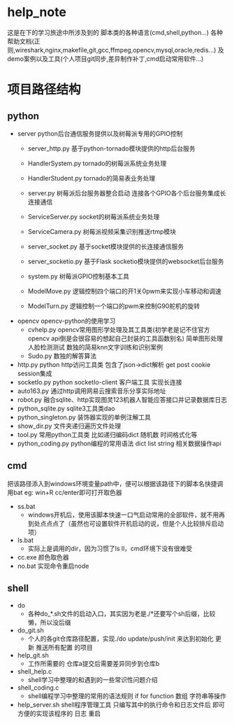 # help_note
这是在下的学习旅途中所涉及到的 脚本类的各种语言(cmd,shell,python...) 各种帮助文档(正则,wireshark,nginx,makefile,git,gcc,ffmpeg,opencv,mysql,oracle,redis...) 及demo案例以及工具(个人项目git同步,差异制作补丁,cmd启动常用软件...)

# 项目路径结构
    
## python
* server
python后台通信服务提供以及树莓派专用的GPIO控制
    * server_http.py    基于python-tornado模块提供的http后台服务
    * HandlerSystem.py  tornado的树莓派系统业务处理
    * HandlerStudent.py tornado的简易表业务处理

    * server.py 树莓派后台服务器整合启动 连接各个GPIO各个后台服务集成长连接通信

    * ServiceServer.py  socket的树莓派系统业务处理
    * ServiceCamera.py  树莓派视频采集识别推送rtmp模块

    * server_socket.py 基于socket模块提供的长连接通信服务
    * server_socketio.py 基于Flask socketio模块提供的websocket后台服务

    * system.py    树莓派GPIO控制基本工具
    * ModelMove.py 逻辑控制四个端口的开1关0pwm来实现小车移动和调速
    * ModelTurn.py 逻辑控制一个端口的pwm来控制G90舵机的旋转
* opencv
opencv-python的使用学习
    * cvhelp.py  opencv常用图形学处理及其工具类(初学老是记不住官方opencv api倒是会很容易的想起自己封装的工具函数别名) 简单图形处理 人脸检测测试 数独的简易knn文字训练和识别案例
    * Sudo.py    数独的解答算法
* http.py   python http访问工具类 包含了json->dict解析 get post cookie session集成
* socketIo.py   python socketIo-client 客户端工具 实现长连接
* auto163.py    通过http调用网易云搜索音乐分享实际地址
* robot.py  融合sqlite、http实现图灵123机器人智能应答接口并记录数据库日志
* python_sqlite.py  sqlite3工具类dao
* python_singleton.py   装饰器实现的单例注解工具
* show_dir.py   文件夹递归遍历文件处理
* tool.py   常用python工具类 比如递归编码dict 随机数 时间格式化等
* python_coding.py  python编程的常用语法 dict list string 相关数据操作api
## cmd
把该路径添入到windows环境变量path中，便可以根据该路径下的脚本名快捷调用bat eg: win+R cc/enter即可打开取色器
* ss.bat
    * windows开机后，使用该脚本快速一口气启动常用的全部软件，就不用再到处点点点了（虽然也可设置软件开机启动的说，但是个人比较排斥启动项）
* ls.bat
    * 实际上是调用的dir，因为习惯了ls ll，cmd环境下没有很难受
* cc.exe 颜色取色器
* no.bat 实现命令重启node
## shell
* do
    * 各种do_*.sh文件的启动入口，其实因为老是./*还要写个sh后缀，比较懒，所以没后缀
* do_git.sh
    * 个人的各git仓库路径配置，实现./do update/push/init 来达到初始化 更新 推送所有配置    的项目
* help_git.sh
    * 工作所需要的 仓库a提交后需要差异同步到仓库b
* shell_help.c
    * shell学习中整理的和遇到的一些常识性问题介绍
* shell_coding.c
    * shell编程学习中整理的常用的语法规则 if for function 数组 字符串等操作
* help_server.sh    shell程序管理工具 只编写其中的执行命令和日志文件后 即可方便的实现该程序的 日志 重启


